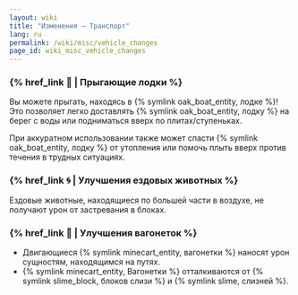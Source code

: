 ```yaml
---
layout: wiki
title: "Изменения — Транспорт"
lang: ru
permalink: /wiki/misc/vehicle_changes
page_id: wiki_misc_vehicle_changes
---
```


### {% href_link 🛶 | Прыгающие лодки %}
Вы можете прыгать, находясь в {% symlink oak_boat_entity, лодке %}! Это позволяет легко доставлять {% symlink oak_boat_entity, лодку %} на берег с воды или подниматься вверх по плитах/ступеньках.

При аккуратном использовании также может спасти {% symlink oak_boat_entity, лодку %} от утопления или помочь плыть вверх против течения в трудных ситуациях.

### {% href_link 🌀 | Улучшения ездовых животных %}
Ездовые животные, находящиеся по большей части в воздухе, не получают урон от застревания в блоках.

### {% href_link 🚂 | Улучшения вагонеток %}
- Двигающиеся {% symlink minecart_entity, вагонетки %} наносят урон сущностям, находящимся на путях.
- {% symlink minecart_entity, Вагонетки %} отталкиваются от {% symlink slime_block, блоков слизи %} и {% symlink slime, слизней %}.
